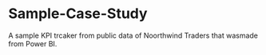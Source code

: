 # Sample-Case-Study

A sample KPI trcaker from public data of Noorthwind Traders that wasmade from Power BI.
